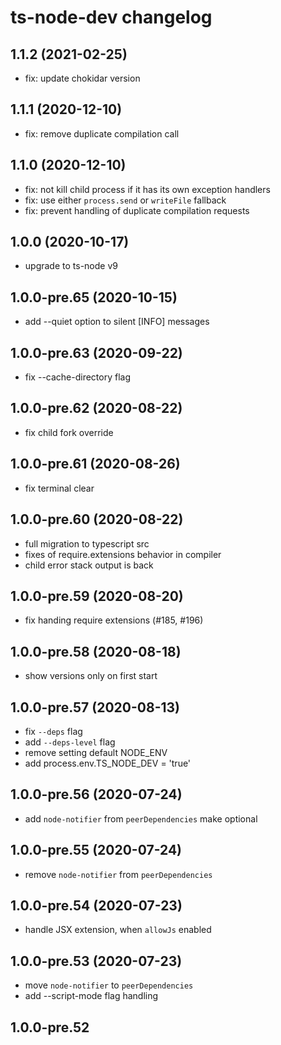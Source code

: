 # ts-node-dev changelog

## 1.1.2 (2021-02-25)

- fix: update chokidar version


## 1.1.1 (2020-12-10)

- fix: remove duplicate compilation call

## 1.1.0 (2020-12-10)

- fix: not kill child process if it has its own exception handlers 
- fix: use either `process.send` or `writeFile` fallback
- fix: prevent handling of duplicate compilation requests

## 1.0.0 (2020-10-17)

- upgrade to ts-node v9

## 1.0.0-pre.65 (2020-10-15)

- add --quiet option to silent [INFO] messages

## 1.0.0-pre.63 (2020-09-22)

- fix --cache-directory flag

## 1.0.0-pre.62 (2020-08-22)

- fix child fork override

## 1.0.0-pre.61 (2020-08-26)

- fix terminal clear

## 1.0.0-pre.60 (2020-08-22)

- full migration to typescript src
- fixes of require.extensions behavior in compiler
- child error stack output is back

## 1.0.0-pre.59 (2020-08-20)

- fix handing require extensions (#185, #196)

## 1.0.0-pre.58 (2020-08-18)

- show versions only on first start

## 1.0.0-pre.57 (2020-08-13)

- fix `--deps` flag
- add `--deps-level` flag
- remove setting default NODE_ENV
- add process.env.TS_NODE_DEV = 'true'

## 1.0.0-pre.56 (2020-07-24)

- add `node-notifier` from `peerDependencies` make optional

## 1.0.0-pre.55 (2020-07-24)

- remove `node-notifier` from `peerDependencies`

## 1.0.0-pre.54 (2020-07-23)

- handle JSX extension, when `allowJs` enabled

## 1.0.0-pre.53 (2020-07-23)

- move `node-notifier` to `peerDependencies`
- add --script-mode flag handling

## 1.0.0-pre.52 


